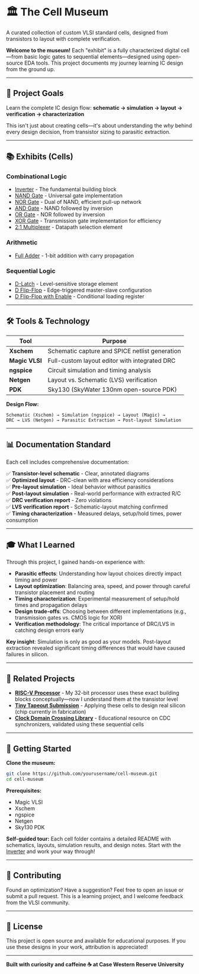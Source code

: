 # 🏛️ The Cell Museum

A curated collection of custom VLSI standard cells, designed from transistors to layout with complete verification.

**Welcome to the museum!** Each "exhibit" is a fully characterized digital cell—from basic logic gates to sequential elements—designed using open-source EDA tools. This project documents my journey learning IC design from the ground up.

---

## 🎯 Project Goals

Learn the complete IC design flow: **schematic → simulation → layout → verification → characterization**

This isn't just about creating cells—it's about understanding the *why* behind every design decision, from transistor sizing to parasitic extraction.

---

## 📚 Exhibits (Cells)

### Combinational Logic
- [Inverter](./combinational/inverter/) - The fundamental building block
- [NAND Gate](./combinational/nand/) - Universal gate implementation
- [NOR Gate](./combinational/nor/) - Dual of NAND, efficient pull-up network
- [AND Gate](./combinational/and/) - NAND followed by inversion
- [OR Gate](./combinational/or/) - NOR followed by inversion
- [XOR Gate](./combinational/xor/) - Transmission gate implementation for efficiency
- [2:1 Multiplexer](./combinational/mux2/) - Datapath selection element

### Arithmetic
- [Full Adder](./arithmetic/full_adder/) - 1-bit addition with carry propagation

### Sequential Logic
- [D-Latch](./sequential/d_latch/) - Level-sensitive storage element
- [D Flip-Flop](./sequential/d_flipflop/) - Edge-triggered master-slave configuration
- [D Flip-Flop with Enable](./sequential/d_ff_en/) - Conditional loading register

---

## 🛠️ Tools & Technology

| Tool | Purpose |
|------|---------|
| **Xschem** | Schematic capture and SPICE netlist generation |
| **Magic VLSI** | Full-custom layout editor with integrated DRC |
| **ngspice** | Circuit simulation and timing analysis |
| **Netgen** | Layout vs. Schematic (LVS) verification |
| **PDK** | Sky130 (SkyWater 130nm open-source PDK) |

**Design Flow:**
```
Schematic (Xschem) → Simulation (ngspice) → Layout (Magic) → 
DRC → LVS (Netgen) → Parasitic Extraction → Post-layout Simulation
```

---

## 📊 Documentation Standard

Each cell includes comprehensive documentation:

✅ **Transistor-level schematic** - Clear, annotated diagrams  
✅ **Optimized layout** - DRC-clean with area efficiency considerations  
✅ **Pre-layout simulation** - Ideal behavior without parasitics  
✅ **Post-layout simulation** - Real-world performance with extracted R/C  
✅ **DRC verification report** - Zero violations  
✅ **LVS verification report** - Schematic-layout matching confirmed  
✅ **Timing characterization** - Measured delays, setup/hold times, power consumption  

---

## 🎓 What I Learned

Through this project, I gained hands-on experience with:

- **Parasitic effects**: Understanding how layout choices directly impact timing and power
- **Layout optimization**: Balancing area, speed, and power through careful transistor placement and routing
- **Timing characterization**: Experimental measurement of setup/hold times and propagation delays
- **Design trade-offs**: Choosing between different implementations (e.g., transmission gates vs. CMOS logic for XOR)
- **Verification methodology**: The critical importance of DRC/LVS in catching design errors early

**Key insight**: Simulation is only as good as your models. Post-layout extraction revealed significant timing differences that would have caused failures in silicon.

---

## 🔗 Related Projects

- **[RISC-V Processor](link)** - My 32-bit processor uses these exact building blocks conceptually—now I understand them at the transistor level
- **[Tiny Tapeout Submission](link)** - Applying these cells to design real silicon (chip currently in fabrication)
- **[Clock Domain Crossing Library](link)** - Educational resource on CDC synchronizers, validated using these sequential cells

---

## 🎫 Getting Started

**Clone the museum:**
```bash
git clone https://github.com/yourusername/cell-museum.git
cd cell-museum
```

**Prerequisites:**
- Magic VLSI
- Xschem
- ngspice
- Netgen
- Sky130 PDK

**Self-guided tour:**
Each cell folder contains a detailed README with schematics, layouts, simulation results, and design notes. Start with the [Inverter](./combinational/inverter/) and work your way through!

---

## 📸 Contributing

Found an optimization? Have a suggestion? Feel free to open an issue or submit a pull request. This is a learning project, and I welcome feedback from the VLSI community.

---

## 📝 License

This project is open source and available for educational purposes. If you use these designs in your work, attribution is appreciated!

---

**Built with curiosity and caffeine ☕ at Case Western Reserve University**
